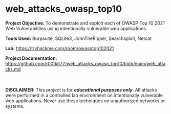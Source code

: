 # web_attacks_owasp_top10

**Project Objective:** To demonstrate and exploit each of OWASP Top 10 2021 Web Vulnerabilities using intentionally vulnerable web applications.

**Tools Used:** Burpsuite, SQLite3, JohnTheRipper, Searchsploit, Netcat

**Lab:** https://tryhackme.com/room/owasptop102021

**Project Documentation:** 
https://github.com/r00tkit77/web_attacks_owasp_top10/blob/main/web_attacks.md
<br><br><br>

**DISCLAIMER:** This project is for ***educational purposes only***. All attacks were performed in a controlled lab environment on intentionally vulnerable web applications. Never use these techniques on unauthorized networks or systems.

